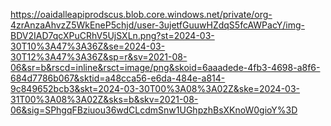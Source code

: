 https://oaidalleapiprodscus.blob.core.windows.net/private/org-4zrAnzaAhvzZ5WkEneP5chjd/user-3ujetfGuuwHZdqS5fcAWPacY/img-BDV2IAD7qcXPuCRhV5UjSXLn.png?st=2024-03-30T10%3A47%3A36Z&se=2024-03-30T12%3A47%3A36Z&sp=r&sv=2021-08-06&sr=b&rscd=inline&rsct=image/png&skoid=6aaadede-4fb3-4698-a8f6-684d7786b067&sktid=a48cca56-e6da-484e-a814-9c849652bcb3&skt=2024-03-30T00%3A08%3A02Z&ske=2024-03-31T00%3A08%3A02Z&sks=b&skv=2021-08-06&sig=SPhgqFBziuou36wdCLcdmSnw1UGhpzhBsXKnoW0gioY%3D